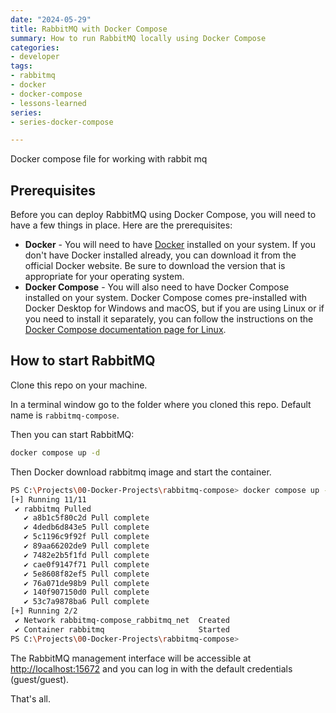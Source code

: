```yaml
---
date: "2024-05-29"
title: RabbitMQ with Docker Compose
summary: How to run RabbitMQ locally using Docker Compose
categories:
- developer
tags:
- rabbitmq
- docker
- docker-compose
- lessons-learned
series:
- series-docker-compose

---
```


Docker compose file for working with rabbit mq

## Prerequisites

Before you can deploy RabbitMQ using Docker Compose, you will need to have a few things in place. Here are the prerequisites:

- **Docker** - You will need to have [Docker](https://docs.docker.com/get-docker/) installed on your system. If you don't have Docker installed already, you can download it from the official Docker website. Be sure to download the version that is appropriate for your operating system.
- **Docker Compose** - You will also need to have Docker Compose installed on your system. Docker Compose comes pre-installed with Docker Desktop for Windows and macOS, but if you are using Linux or if you need to install it separately, you can follow the instructions on the [Docker Compose documentation page for Linux](https://docs.docker.com/compose/install/linux/).

## How to start RabbitMQ

Clone this repo on your machine.

In a terminal window go to the folder where you cloned this repo. Default name is `rabbitmq-compose`.

Then you can start RabbitMQ:

```bash
docker compose up -d
```

Then Docker download rabbitmq image and start the container.


```bash
PS C:\Projects\00-Docker-Projects\rabbitmq-compose> docker compose up -d
[+] Running 11/11
 ✔ rabbitmq Pulled                                                                                                20.1s
   ✔ a8b1c5f80c2d Pull complete                                                                                   11.8s
   ✔ 4dedb6d843e5 Pull complete                                                                                   14.2s
   ✔ 5c1196c9f92f Pull complete                                                                                   14.5s
   ✔ 89aa66202de9 Pull complete                                                                                   14.6s
   ✔ 7482e2b5f1fd Pull complete                                                                                   16.5s
   ✔ cae0f9147f71 Pull complete                                                                                   16.5s
   ✔ 5e8608f82ef5 Pull complete                                                                                   16.6s
   ✔ 76a071de98b9 Pull complete                                                                                   16.6s
   ✔ 140f907150d0 Pull complete                                                                                   16.6s
   ✔ 53c7a9878ba6 Pull complete                                                                                   17.6s
[+] Running 2/2
 ✔ Network rabbitmq-compose_rabbitmq_net  Created                                                                  0.2s
 ✔ Container rabbitmq                     Started                                                                  1.2s
PS C:\Projects\00-Docker-Projects\rabbitmq-compose>

```

The RabbitMQ management interface will be accessible at [http://localhost:15672](http://localhost:15672) and you can log in with the default credentials (guest/guest).

That's all.